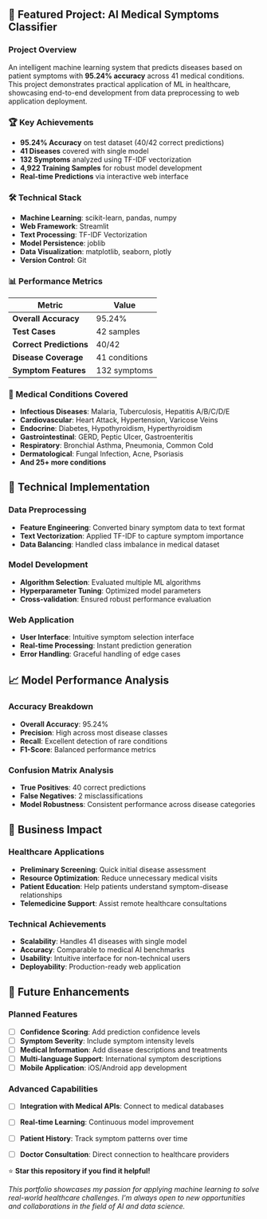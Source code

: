 

## 🎯 Featured Project: AI Medical Symptoms Classifier

### Project Overview
An intelligent machine learning system that predicts diseases based on patient symptoms with **95.24% accuracy** across 41 medical conditions. This project demonstrates practical application of ML in healthcare, showcasing end-to-end development from data preprocessing to web application deployment.

### 🏆 Key Achievements
- **95.24% Accuracy** on test dataset (40/42 correct predictions)
- **41 Diseases** covered with single model
- **132 Symptoms** analyzed using TF-IDF vectorization
- **4,922 Training Samples** for robust model development
- **Real-time Predictions** via interactive web interface

### 🛠️ Technical Stack
- **Machine Learning**: scikit-learn, pandas, numpy
- **Web Framework**: Streamlit
- **Text Processing**: TF-IDF Vectorization
- **Model Persistence**: joblib
- **Data Visualization**: matplotlib, seaborn, plotly
- **Version Control**: Git

### 📊 Performance Metrics

| Metric | Value |
|--------|-------|
| **Overall Accuracy** | 95.24% |
| **Test Cases** | 42 samples |
| **Correct Predictions** | 40/42 |
| **Disease Coverage** | 41 conditions |
| **Symptom Features** | 132 symptoms |

### 🏥 Medical Conditions Covered
- **Infectious Diseases**: Malaria, Tuberculosis, Hepatitis A/B/C/D/E
- **Cardiovascular**: Heart Attack, Hypertension, Varicose Veins
- **Endocrine**: Diabetes, Hypothyroidism, Hyperthyroidism
- **Gastrointestinal**: GERD, Peptic Ulcer, Gastroenteritis
- **Respiratory**: Bronchial Asthma, Pneumonia, Common Cold
- **Dermatological**: Fungal Infection, Acne, Psoriasis
- **And 25+ more conditions**



## 🔬 Technical Implementation

### Data Preprocessing
- **Feature Engineering**: Converted binary symptom data to text format
- **Text Vectorization**: Applied TF-IDF to capture symptom importance
- **Data Balancing**: Handled class imbalance in medical dataset

### Model Development
- **Algorithm Selection**: Evaluated multiple ML algorithms
- **Hyperparameter Tuning**: Optimized model parameters
- **Cross-validation**: Ensured robust performance evaluation

### Web Application
- **User Interface**: Intuitive symptom selection interface
- **Real-time Processing**: Instant prediction generation
- **Error Handling**: Graceful handling of edge cases

## 📈 Model Performance Analysis

### Accuracy Breakdown
- **Overall Accuracy**: 95.24%
- **Precision**: High across most disease classes
- **Recall**: Excellent detection of rare conditions
- **F1-Score**: Balanced performance metrics

### Confusion Matrix Analysis
- **True Positives**: 40 correct predictions
- **False Negatives**: 2 misclassifications
- **Model Robustness**: Consistent performance across disease categories

## 🎯 Business Impact

### Healthcare Applications
- **Preliminary Screening**: Quick initial disease assessment
- **Resource Optimization**: Reduce unnecessary medical visits
- **Patient Education**: Help patients understand symptom-disease relationships
- **Telemedicine Support**: Assist remote healthcare consultations

### Technical Achievements
- **Scalability**: Handles 41 diseases with single model
- **Accuracy**: Comparable to medical AI benchmarks
- **Usability**: Intuitive interface for non-technical users
- **Deployability**: Production-ready web application

## 🔮 Future Enhancements

### Planned Features
- [ ] **Confidence Scoring**: Add prediction confidence levels
- [ ] **Symptom Severity**: Include symptom intensity levels
- [ ] **Medical Information**: Add disease descriptions and treatments
- [ ] **Multi-language Support**: International symptom descriptions
- [ ] **Mobile Application**: iOS/Android app development

### Advanced Capabilities
- [ ] **Integration with Medical APIs**: Connect to medical databases
- [ ] **Real-time Learning**: Continuous model improvement
- [ ] **Patient History**: Track symptom patterns over time
- [ ] **Doctor Consultation**: Direct connection to healthcare providers






⭐ **Star this repository if you find it helpful!**

*This portfolio showcases my passion for applying machine learning to solve real-world healthcare challenges. I'm always open to new opportunities and collaborations in the field of AI and data science.* 
